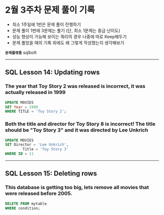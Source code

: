 # 2월 3주차 문제 풀이 기록

- 최소 1주일에 1번은 문제 풀이 진행하기
- 문제 풀이 1번에 3문제는 풀기 (단, 최소 1문제는 중급 난이도)
- 성능 향상이 가능해 보이는 쿼리의 경우 나중에 따로 Keep해두기
- 문제 풀었을 때의 기록 외에도 왜 그렇게 작성했는지 생각해보기

**`문제플랫폼`** sqlbolt

---

## **SQL Lesson 14: Updating rows**

### The year that Toy Story 2 was released is incorrect, it was actually released in **1999**

```sql
UPDATE MOVIES
SET Year = 1999
WHERE TITLE = 'Toy Story 2';
```

### Both the title and director for Toy Story 8 is incorrect! The title should be "Toy Story 3" and it was directed by **Lee Unkrich**

```sql
UPDATE MOVIES
SET Director = 'Lee Unkrich',
		Title = 'Toy Story 3'
WHERE ID = 11
```

---

## SQL Lesson 15: **Deleting rows**

### This database is getting too big, lets remove all movies that were released **before** 2005.

```sql
DELETE FROM mytable
WHERE condition;
```